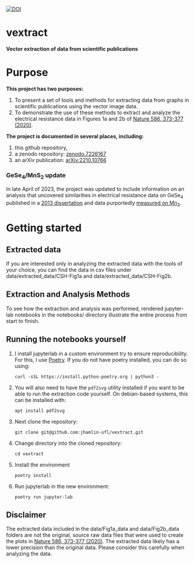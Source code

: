 [![DOI](https://zenodo.org/badge/554353987.svg)](https://zenodo.org/badge/latestdoi/554353987)

# vextract
**Vector extraction of data from scientific publications**

# Purpose
**This project has two purposes:**
1. To present a set of tools and methods for extracting data from graphs in scientific publications using the vector image data.
2. To demonstrate the use of these methods to extract and analyze the electrical resistance data in Figures 1a and 2b of [Nature 586, 373-377 (2020)](https://www.nature.com/articles/s41586-020-2801-z).

**The project is documented in several places, including:**
1. this github repository,
2. a zenodo repository: [zenodo.7226167](https://doi.org/10.5281/zenodo.7226167)
3. an arXiv publication: [arXiv:2210.10766](https://arxiv.org/abs/2210.10766)

### GeSe<sub>4</sub>/MnS<sub>2</sub> update
In late April of 2023, the project was updated to include information on an
analysis that uncovered similarities in electrical resistance data on
GeSe<sub>4</sub> published in a
[2013 dissertation](https://hdl.handle.net/2376/4951)
and data purportedly
[measured on Mn<sub>2</sub>](https://doi.org/10.1103/PhysRevLett.130.129901).

# Getting started

## Extracted data
If you are interested only in analyzing the extracted data with the tools of your choice, you can find the
data in csv files under data/extracted_data/CSH-Fig1a and data/extracted_data/CSH-Fig2b.

## Extraction and Analysis Methods
To see how the extraction and analysis was performed, rendered jupyter-lab notebooks
in the notebooks/ directory illustrate the entire process from start to finish.

## Running the notebooks yourself

1. I install jupyterlab in a custom environment try to ensure reproducibility.
For this, I use [Poetry](https://python-poetry.org/).
If you do not have poetry installed, you can do so using:

    ```
    curl -sSL https://install.python-poetry.org | python3 -
    ```
    
2. You will also need to have the `pdf2svg` utility installed
if you want to be able to run the extraction code yourself.
On debian-based systems, this can be installed with:

    ```
    apt install pdf2svg
    ```

3. Next clone the repository:

    ```
    git clone git@github.com:jhamlin-ufl/vextract.git
    ```
    
4. Change directory into the cloned repository:

    ```
    cd vextract
    ```

5. Install the environment

    ```
    poetry install
    ```

5. Run jupyterlab in the new environment:

    ```
    poetry run jupyter-lab
    ```

## Disclaimer
The extracted data included in the data/Fig1a_data and data/Fig2b_data
folders are not the original, source raw data files that were used to create
the plots in
[Nature 586, 373-377 (2020)](https://www.nature.com/articles/s41586-020-2801-z).
The extracted data likely has a lower precision than the original data.
Please consider this carefully when analyzing the data.
